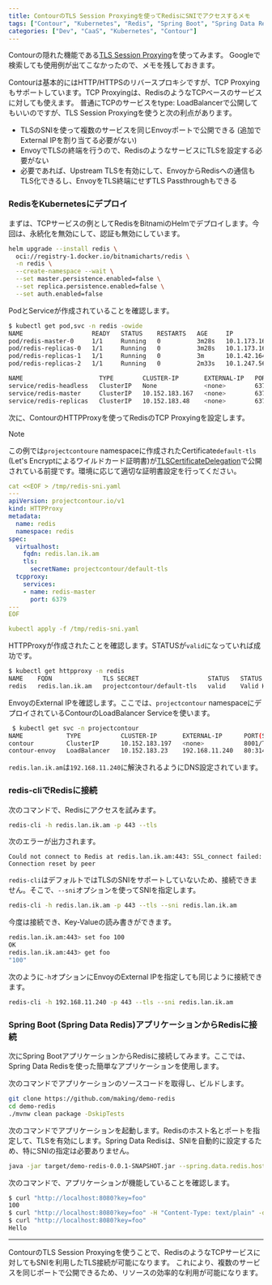 ```yaml
---
title: ContourのTLS Session Proxyingを使ってRedisにSNIでアクセスするメモ
tags: ["Contour", "Kubernetes", "Redis", "Spring Boot", "Spring Data Redis", "Bitnami", "Helm"]
categories: ["Dev", "CaaS", "Kubernetes", "Contour"]
---
```


Contourの隠れた機能である[TLS Session Proxying](https://projectcontour.io/docs/1.32/config/tls-termination/#tls-session-proxying)を使ってみます。
Googleで検索しても使用例が出てこなかったので、メモを残しておきます。

Contourは基本的にはHTTP/HTTPSのリバースプロキシですが、TCP Proxyingもサポートしています。TCP Proxyingは、RedisのようなTCPベースのサービスに対しても使えます。
普通にTCPのサービスをtype: LoadBalancerで公開してもいいのですが、TLS Session Proxyingを使うと次の利点があります。

* TLSのSNIを使って複数のサービスを同じEnvoyポートで公開できる (追加でExternal IPを割り当てる必要がない)
* EnvoyでTLSの終端を行うので、RedisのようなサービスにTLSを設定する必要がない
* 必要であれば、Upstream TLSを有効にして、EnvoyからRedisへの通信もTLS化できるし、EnvoyをTLS終端にせずTLS Passthroughもできる

### RedisをKubernetesにデプロイ

まずは、TCPサービスの例としてRedisをBitnamiのHelmでデプロイします。今回は、永続化を無効にして、認証も無効にしています。

```bash
helm upgrade --install redis \
  oci://registry-1.docker.io/bitnamicharts/redis \
  -n redis \
  --create-namespace --wait \
  --set master.persistence.enabled=false \
  --set replica.persistence.enabled=false \
  --set auth.enabled=false
```

PodとServiceが作成されていることを確認します。

```bash
$ kubectl get pod,svc -n redis -owide
NAME                   READY   STATUS    RESTARTS   AGE     IP             NODE      NOMINATED NODE   READINESS GATES
pod/redis-master-0     1/1     Running   0          3m28s   10.1.173.163   cherry    <none>           <none>
pod/redis-replicas-0   1/1     Running   0          3m28s   10.1.173.164   cherry    <none>           <none>
pod/redis-replicas-1   1/1     Running   0          3m      10.1.42.164    banana    <none>           <none>
pod/redis-replicas-2   1/1     Running   0          2m33s   10.1.247.56    apricot   <none>           <none>

NAME                     TYPE        CLUSTER-IP       EXTERNAL-IP   PORT(S)    AGE     SELECTOR
service/redis-headless   ClusterIP   None             <none>        6379/TCP   3m28s   app.kubernetes.io/instance=redis,app.kubernetes.io/name=redis
service/redis-master     ClusterIP   10.152.183.167   <none>        6379/TCP   3m28s   app.kubernetes.io/component=master,app.kubernetes.io/instance=redis,app.kubernetes.io/name=redis
service/redis-replicas   ClusterIP   10.152.183.48    <none>        6379/TCP   3m28s   app.kubernetes.io/component=replica,app.kubernetes.io/instance=redis,app.kubernetes.io/name=redis
```

次に、ContourのHTTPProxyを使ってRedisのTCP Proxyingを設定します。

> [!NOTE]
> この例では`projectcontoure` namespaceに作成されたCertificate`default-tls` (Let's Encryptによるワイルドカード証明書)が[TLSCertificateDelegation](https://projectcontour.io/docs/1.32/config/tls-delegation/#tls-certificate-delegation)で公開されている前提です。環境に応じて適切な証明書設定を行ってください。

```yaml
cat <<EOF > /tmp/redis-sni.yaml
---
apiVersion: projectcontour.io/v1
kind: HTTPProxy
metadata:
  name: redis
  namespace: redis
spec:
  virtualhost:
    fqdn: redis.lan.ik.am
    tls:
      secretName: projectcontour/default-tls
  tcpproxy:
    services:
    - name: redis-master
      port: 6379
---
EOF

kubectl apply -f /tmp/redis-sni.yaml
```

HTTPProxyが作成されたことを確認します。STATUSが`valid`になっていれば成功です。

```bash
$ kubectl get httpproxy -n redis
NAME    FQDN              TLS SECRET                   STATUS   STATUS DESCRIPTION
redis   redis.lan.ik.am   projectcontour/default-tls   valid    Valid HTTPProxy
```

EnvoyのExternal IPを確認します。ここでは、`projectcontour` namespaceにデプロイされているContourのLoadBalancer Serviceを使います。

```bash
 $ kubectl get svc -n projectcontour 
NAME            TYPE           CLUSTER-IP       EXTERNAL-IP      PORT(S)                      AGE
contour         ClusterIP      10.152.183.197   <none>           8001/TCP                     24h
contour-envoy   LoadBalancer   10.152.183.23    192.168.11.240   80:31496/TCP,443:31967/TCP   24h
```

`redis.lan.ik.am`は`192.168.11.240`に解決されるようにDNS設定されています。

### redis-cliでRedisに接続

次のコマンドで、Redisにアクセスを試みます。

```bash
redis-cli -h redis.lan.ik.am -p 443 --tls
```

次のエラーが出力されます。

```
Could not connect to Redis at redis.lan.ik.am:443: SSL_connect failed: Connection reset by peer
```

`redis-cli`はデフォルトではTLSのSNIをサポートしていないため、接続できません。そこで、`--sni`オプションを使ってSNIを指定します。

```bash
redis-cli -h redis.lan.ik.am -p 443 --tls --sni redis.lan.ik.am
```

今度は接続でき、Key-Valueの読み書きができます。

```bash
redis.lan.ik.am:443> set foo 100
OK
redis.lan.ik.am:443> get foo
"100"
```

次のように`-h`オプションにEnvoyのExternal IPを指定しても同じように接続できます。

```bash
redis-cli -h 192.168.11.240 -p 443 --tls --sni redis.lan.ik.am
```

### Spring Boot (Spring Data Redis)アプリケーションからRedisに接続

次にSpring BootアプリケーションからRedisに接続してみます。ここでは、Spring Data Redisを使った簡単なアプリケーションを使用します。

次のコマンドでアプリケーションのソースコードを取得し、ビルドします。

```bash
git clone https://github.com/making/demo-redis
cd demo-redis
./mvnw clean package -DskipTests
```

次のコマンドでアプリケーションを起動します。Redisのホスト名とポートを指定して、TLSを有効にします。Spring Data Redisは、SNIを自動的に設定するため、特にSNIの指定は必要ありません。

```bash
java -jar target/demo-redis-0.0.1-SNAPSHOT.jar --spring.data.redis.host=redis.lan.ik.am --spring.data.redis.port=443 --spring.data.redis.ssl.enabled=true
```

次のコマンドで、アプリケーションが機能していることを確認します。

```bash
$ curl "http://localhost:8080?key=foo"
100
$ curl "http://localhost:8080?key=foo" -H "Content-Type: text/plain" -d Hello
$ curl "http://localhost:8080?key=foo"
Hello
```

---

ContourのTLS Session Proxyingを使うことで、RedisのようなTCPサービスに対してもSNIを利用したTLS接続が可能になります。
これにより、複数のサービスを同じポートで公開できるため、リソースの効率的な利用が可能になります。